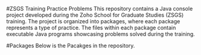 #ZSGS Training Practice Problems
This repository contains a Java console project developed during the Zoho School for Graduate Studies (ZSGS) training. The project is organized into packages, where each package represents a type of practice. The files within each package contain executable Java programs showcasing problems solved during the training.

#Packages
  Below is the Pacakges in the repository.
